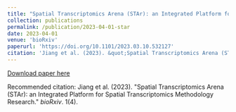 ```yaml
---
title: "Spatial Transcriptomics Arena (STAr): an Integrated Platform for Spatial Transcriptomics Methodology Research"
collection: publications
permalink: /publication/2023-04-01-star
date: 2023-04-01
venue: 'bioRxiv'
paperurl: 'https://doi.org/10.1101/2023.03.10.532127'
citation: 'Jiang et al. (2023). &quot;Spatial Transcriptomics Arena (STAr): an Integrated Platform for Spatial Transcriptomics Methodology Research.&quot; <i>bioRxiv</i>. 1(4).'
---
```

[Download paper here](https://doi.org/10.1101/2023.03.10.532127)

Recommended citation: Jiang et al. (2023). "Spatial Transcriptomics Arena (STAr): an Integrated Platform for Spatial Transcriptomics Methodology Research." <i>bioRxiv</i>. 1(4).